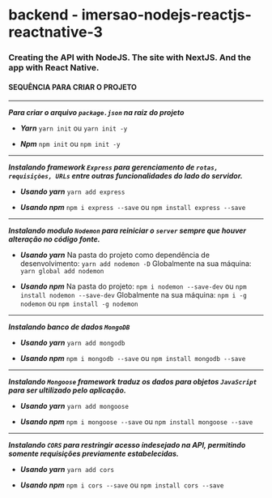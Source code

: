 #   backend - imersao-nodejs-reactjs-reactnative-3


###  Creating the API with NodeJS. The site with NextJS. And the app with React Native.


####  SEQUÊNCIA PARA CRIAR O PROJETO


***


***Para criar o arquivo `package.json` na raiz do projeto***

* ***_Yarn_***
    `yarn init` ou `yarn init -y`


* ***_Npm_***
    `npm init` ou `npm init -y`

***

***Instalando framework `Express` para gerenciamento de `rotas, requisições, URLs` entre outras funcionalidades do lado do servidor.***

* ***Usando yarn***
    `yarn add express`

* ***Usando npm***
    `npm i express --save` ou `npm install express --save`

***

***Instalando modulo `Nodemon` para reiniciar o `server` sempre que houver alteração no código fonte.***

* ***Usando yarn***
    Na pasta do projeto como dependência de desenvolvimento: `yarn add nodemon -D`
    Globalmente na sua máquina: `yarn global add nodemon`

* ***Usando npm***
    Na pasta do projeto: `npm i nodemon --save-dev` ou `npm install nodemon --save-dev`
    Globalmente na sua máquina: `npm i -g nodemon` ou `npm install -g nodemon`


***

***Instalando banco de dados `MongoDB`***

* ***Usando yarn***
    `yarn add mongodb`

* ***Usando npm***
    `npm i mongodb --save` ou `npm install mongodb --save`

***


***Instalando `Mongoose` framework traduz os dados para objetos `JavaScript` para ser ultilizado pelo aplicação.***

* ***Usando yarn***
    `yarn add mongoose`

* ***Usando npm***
    `npm i mongoose --save` ou `npm install mongoose --save`

***

***Instalando `CORS` para restringir acesso indesejado na API, permitindo somente requisições previamente estabelecidas.***

* ***Usando yarn***
    `yarn add cors`

* ***Usando npm***
    `npm i cors --save` ou `npm install cors --save`